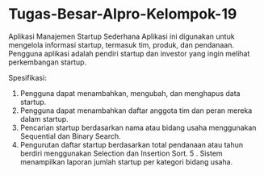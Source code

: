 # Tugas-Besar-Alpro-Kelompok-19
Aplikasi Manajemen Startup Sederhana
Aplikasi ini digunakan untuk mengelola informasi startup, termasuk tim,
produk, dan pendanaan. Pengguna aplikasi adalah pendiri startup dan investor yang
ingin melihat perkembangan startup.

Spesifikasi: 
1. Pengguna dapat menambahkan, mengubah, dan menghapus data startup.
2. Pengguna dapat menambahkan daftar anggota tim dan peran mereka dalam startup.
3. Pencarian startup berdasarkan nama atau bidang usaha menggunakan Sequential dan Binary Search.
4. Pengurutan daftar startup berdasarkan total pendanaan atau tahun berdiri menggunakan Selection dan Insertion Sort.
5 . Sistem menampilkan laporan jumlah startup per kategori bidang usaha.
